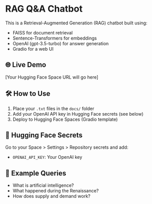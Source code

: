 # RAG Q&A Chatbot

This is a Retrieval-Augmented Generation (RAG) chatbot built using:
- FAISS for document retrieval
- Sentence-Transformers for embeddings
- OpenAI (gpt-3.5-turbo) for answer generation
- Gradio for a web UI

## 🌐 Live Demo
[Your Hugging Face Space URL will go here]

## 🛠 How to Use
1. Place your `.txt` files in the `docs/` folder
2. Add your OpenAI API key in Hugging Face secrets (see below)
3. Deploy to Hugging Face Spaces (Gradio template)

## 🔐 Hugging Face Secrets
Go to your Space > Settings > Repository secrets and add:
- `OPENAI_API_KEY`: Your OpenAI key

## 🧪 Example Queries
- What is artificial intelligence?
- What happened during the Renaissance?
- How does supply and demand work?